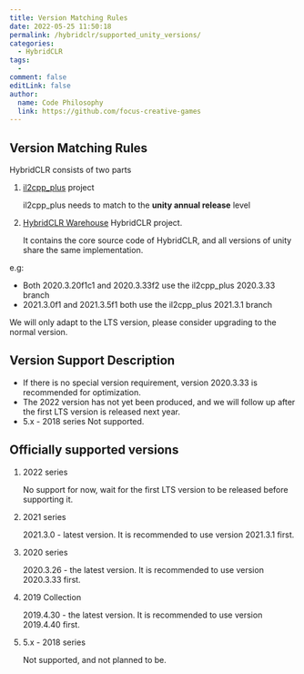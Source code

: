 ```yaml
---
title: Version Matching Rules
date: 2022-05-25 11:50:18
permalink: /hybridclr/supported_unity_versions/
categories:
  - HybridCLR
tags:
  - 
comment: false
editLink: false
author: 
  name: Code Philosophy
  link: https://github.com/focus-creative-games
---
```

## Version Matching Rules

HybridCLR consists of two parts

1. [il2cpp_plus](https://github.com/focus-creative-games/il2cpp_plus) project

     il2cpp_plus needs to match to the **unity annual release** level

2. [HybridCLR Warehouse](https://github.com/focus-creative-games/hybridclr) HybridCLR project.

     It contains the core source code of HybridCLR, and all versions of unity share the same implementation.

e.g:

- Both 2020.3.20f1c1 and 2020.3.33f2 use the il2cpp_plus 2020.3.33 branch
- 2021.3.0f1 and 2021.3.5f1 both use the il2cpp_plus 2021.3.1 branch


We will only adapt to the LTS version, please consider upgrading to the normal version.

## Version Support Description

- If there is no special version requirement, version 2020.3.33 is recommended for optimization.
- The 2022 version has not yet been produced, and we will follow up after the first LTS version is released next year.
- 5.x - 2018 series Not supported.


## Officially supported versions

1. 2022 series

     No support for now, wait for the first LTS version to be released before supporting it.

2. 2021 series

     2021.3.0 - latest version. It is recommended to use version 2021.3.1 first.

3. 2020 series

     2020.3.26 - the latest version. It is recommended to use version 2020.3.33 first.

4. 2019 Collection

     2019.4.30 - the latest version. It is recommended to use version 2019.4.40 first.

5. 5.x - 2018 series

     Not supported, and not planned to be.

